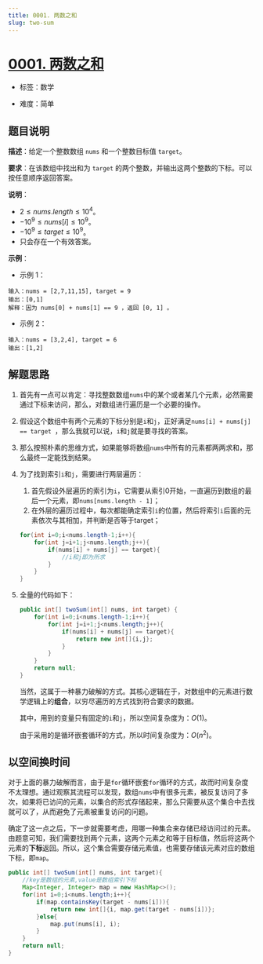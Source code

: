 ```yaml
---
title: 0001. 两数之和
slug: two-sum
---
```


# [0001. 两数之和](https://leetcode.cn/problems/two-sum/)

* 标签：数学

* 难度：简单

## 题目说明

**描述**：给定一个整数数组 `nums` 和一个整数目标值 `target`。

**要求**：在该数组中找出和为 `target` 的两个整数，并输出这两个整数的下标。可以按任意顺序返回答案。

**说明**：

- $2 \le nums.length \le 10^4$。
- $-10^9 \le nums[i] \le 10^9$。
- $-10^9 \le target \le 10^9$。
- 只会存在一个有效答案。

**示例**：

- 示例 1：

```text
输入：nums = [2,7,11,15], target = 9
输出：[0,1]
解释：因为 nums[0] + nums[1] == 9 ，返回 [0, 1] 。
```

- 示例 2：

```text
输入：nums = [3,2,4], target = 6
输出：[1,2]
```

## 解题思路

1. 首先有一点可以肯定：寻找整数数组`nums`中的某个或者某几个元素，必然需要通过下标来访问，那么，对数组进行遍历是一个必要的操作。

2. 假设这个数组中有两个元素的下标分别是`i`和`j`，正好满足`nums[i] + nums[j] == target `，那么我就可以说，`i`和`j`就是要寻找的答案。

3. 那么按照朴素的思维方式，如果能够将数组`nums`中所有的元素都两两求和，那么最终一定能找到结果。

4. 为了找到索引`i`和`j`，需要进行两层遍历：
   
   1. 首先假设外层遍历的索引为`i`，它需要从索引0开始，一直遍历到数组的最后一个元素，即`nums[nums.length - 1]`；
   2. 在外层的遍历过程中，每次都能确定索引`i`的位置，然后将索引`i`后面的元素依次与其相加，并判断是否等于target；
   
   ```java
   for(int i=0;i<nums.length-1;i++){
       for(int j=i+1;j<nums.length;j++){
           if(nums[i] + nums[j] == target){
               //i和j即为所求
           }
       }
   }
   ```

5. 全量的代码如下：
   
   ```java
   public int[] twoSum(int[] nums, int target) {
       for(int i=0;i<nums.length-1;i++){
           for(int j=i+1;j<nums.length;j++){
               if(nums[i] + nums[j] == target){
                   return new int[]{i,j};
               }
           }
       }
       return null;
   }
   ```
   
   当然，这属于一种暴力破解的方式。其核心逻辑在于，对数组中的元素进行数学逻辑上的**组合**，以穷尽遍历的方式找到符合要求的数据。
   
   其中，用到的变量只有固定的`i`和`j`，所以空间复杂度为：$O(1)$。
   
   由于采用的是循环嵌套循环的方式，所以时间复杂度为：$O(n^2)$。

## 以空间换时间

对于上面的暴力破解而言，由于是`for`循环嵌套`for`循环的方式，故而时间复杂度不太理想。通过观察其流程可以发现，数组`nums`中有很多元素，被反复访问了多次，如果将已访问的元素，以集合的形式存储起来，那么只需要从这个集合中去找就可以了，从而避免了元素被重复访问的问题。

确定了这一点之后，下一步就需要考虑，用哪一种集合来存储已经访问过的元素。由题意可知，我们需要找到两个元素，这两个元素之和等于目标值，然后将这两个元素的**下标**返回。所以，这个集合需要存储元素值，也需要存储该元素对应的数组下标，即`map`。

```java
public int[] twoSum(int[] nums, int target){
    //key是数组的元素,value是数组索引下标
    Map<Integer, Integer> map = new HashMap<>();
    for(int i=0;i<nums.length;i++){
        if(map.containsKey(target - nums[i])){
            return new int[]{i, map.get(target - nums[i])};
        }else{
            map.put(nums[i], i);
        }
    }
    return null;
}
```